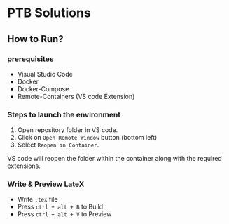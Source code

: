 # PTB Solutions

## How to Run?

### prerequisites
* Visual Studio Code
* Docker 
* Docker-Compose
* Remote-Containers (VS code Extension)

### Steps to launch the environment
1. Open repository folder in VS code.
2. Click on `Open Remote Window` button (bottom left)
3. Select `Reopen in Container`.

VS code will reopen the folder within the container along with the required extensions. 

### Write & Preview LateX
* Write `.tex` file
* Press `ctrl + alt + B` to Build
* Press `ctrl + alt + V` to Preview
